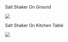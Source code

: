 
Salt Shaker On Ground  

![](https://eneskzlcn.github.io/3D-Salt-Shaker/onGround.png)


Salt Shaker On Kitchen Table  

![](https://eneskzlcn.github.io/3D-Salt-Shaker/onTable.png)

